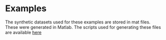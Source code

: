 # Examples
The synthetic datasets used for these examples are stored in mat files. These were generated in Matlab. The scripts used for generating these files are available  [here](../matlab/)

